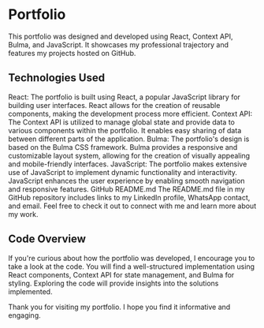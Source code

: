 # Portfolio
This portfolio was designed and developed using React, Context API, Bulma, and JavaScript. It showcases my professional trajectory and features my projects hosted on GitHub.

## Technologies Used
React: The portfolio is built using React, a popular JavaScript library for building user interfaces. React allows for the creation of reusable components, making the development process more efficient.
Context API: The Context API is utilized to manage global state and provide data to various components within the portfolio. It enables easy sharing of data between different parts of the application.
Bulma: The portfolio's design is based on the Bulma CSS framework. Bulma provides a responsive and customizable layout system, allowing for the creation of visually appealing and mobile-friendly interfaces.
JavaScript: The portfolio makes extensive use of JavaScript to implement dynamic functionality and interactivity. JavaScript enhances the user experience by enabling smooth navigation and responsive features.
GitHub README.md
The README.md file in my GitHub repository includes links to my LinkedIn profile, WhatsApp contact, and email. Feel free to check it out to connect with me and learn more about my work.

## Code Overview
If you're curious about how the portfolio was developed, I encourage you to take a look at the code. You will find a well-structured implementation using React components, Context API for state management, and Bulma for styling. Exploring the code will provide insights into the solutions implemented.

Thank you for visiting my portfolio. I hope you find it informative and engaging.
